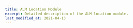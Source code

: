 ```yaml
---
title: ALM Location Module
excerpt: Detailed description of the ALM location module.
last_modified_at: 2021-04-13
---
```

